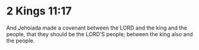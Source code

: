 # 2 Kings 11:17

And Jehoiada made a covenant between the LORD and the king and the people, that they should be the LORD’S people; between the king also and the people.